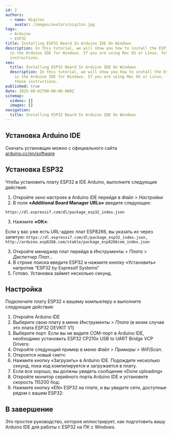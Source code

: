 ```yaml
---
id: 2
authors:
  - name: Niqitos
    avatar: /images/avatars/niqitos.jpg
tags:
  - Arduino
  - ESP32
title: Installing ESP32 Board In Arduino IDE On Windows
description: In this tutorial, we will show you how to install the ESP32 board
  in the Arduino IDE for Windows. If you are using Mac OS or Linux, follow these
  instructions.
seo:
  title: Installing ESP32 Board In Arduino IDE On Windows
  description: In this tutorial, we will show you how to install the ESP32 board
    in the Arduino IDE for Windows. If you are using Mac OS or Linux, follow
    these instructions.
published: true
date: 2025-09-02T00:00:00.000Z
sitemap:
  videos: []
  images: []
navigation:
  title: Installing ESP32 Board In Arduino IDE On Windows
---
```


## Установка Arduino IDE

Скачать установщик можно с официального сайта [arduino.cc/en/software](https://www.arduino.cc/en/software)

## Установка ESP32 

Чтобы установить плату ESP32 в IDE Arduino, выполните следующие действия:

1. Откройте окно настроек в Arduino IDE перейдя в *Файл > Настройки*
2. В поле **«Additional Board Manager URLs»** введите следующее:

```text
https://dl.espressif.com/dl/package_esp32_index.json
```

3. Нажмите **«ОК»**:

Если у вас уже есть URL-адрес плат ESP8266, вы указать их через запятую: `https://dl.espressif.com/dl/package_esp32_index.json, http://arduino.esp8266.com/stable/package_esp8266com_index.json`

3. Откройте менеджер плат перейдя в *Инструменты > Плата > Диспетчер Плат…*
4. В строке поиска введите ESP32 и нажмите кнопку «Установить» напротив “ESP32 by Espressif Systems“
5. Готово. Установка займет несколько секунд.

## Настройка

Подключите плату ESP32 к вашему компьютеру и выполните следующие действия:

1. Откройте Arduino IDE
2. Выберите свою плату в меню *Инструменты > Плата* (в моем случае это плата ESP32 DEVKIT V1)
3. Выберите порт. Если вы не видите COM-порт в Arduino IDE, необходимо установить ESP32 CP210x USB to UART Bridge VCP Drivers:
4. Откройте следующий пример в меню *Файл > Примеры > WiFiScan*.
5. Откроется новый скетч:
6. Нажмите кнопку «Загрузить» в Arduino IDE. Подождите несколько секунд, пока код компилируется и загружается в плату.
7. Если все хорошо, вы должны увидеть сообщение «Done uploading»
8. Откройте монитор серийного порта Arduino IDE и установите скорость 115200 бод: 
9. Нажмите кнопку «EN» ESP32 на плате, и вы увидите сети, доступные рядом с вашим ESP32:

## В завершение

Это простое руководство, которое иллюстрирует, как подготовить вашу Arduino IDE для работы с ESP32 на ПК с Windows.
